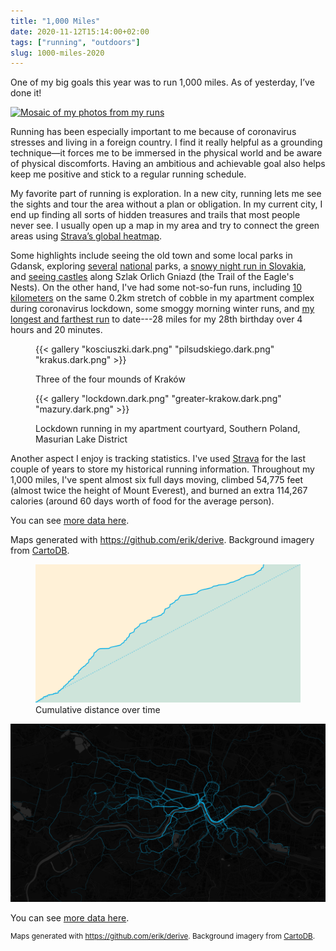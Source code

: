 ```yaml
---
title: "1,000 Miles"
date: 2020-11-12T15:14:00+02:00
tags: ["running", "outdoors"]
slug: 1000-miles-2020
---
```


One of my big goals this year was to run 1,000 miles. As of yesterday, I’ve done it!

[![Mosaic of my photos from my runs](mosaic.jpg)](mosaic.jpg)

Running has been especially important to me because of coronavirus stresses and living in a foreign country. I find it really helpful as a grounding technique—it forces me to be immersed in the physical world and be aware of physical discomforts. Having an ambitious and achievable goal also helps keep me positive and stick to a regular running schedule.

My favorite part of running is exploration. In a new city, running lets me see the sights and tour the area without a plan or obligation. In my current city, I end up finding all sorts of hidden treasures and trails that most people never see. I usually open up a map in my area and try to connect the green areas using [Strava’s global heatmap](https://www.strava.com/heatmap#12.04/19.88822/50.05018/hot/all).

Some highlights include seeing the old town and some local parks in Gdansk, exploring [several](https://www.strava.com/activities/3592985128) [national](https://www.strava.com/activities/3085728868) parks, a [snowy night run in Slovakia](https://www.strava.com/activities/3045963732), and [seeing castles](https://www.strava.com/activities/3429526207) along Szlak Orlich Gniazd (the Trail of the Eagle's Nests). On the other hand, I've had some not-so-fun runs, including [10 kilometers](https://www.strava.com/activities/3293525889) on the same 0.2km stretch of cobble in my apartment complex during coronavirus lockdown, some smoggy morning winter runs, and [my longest and farthest run](https://www.strava.com/activities/3785491674) to date---28 miles for my 28th birthday over 4 hours and 20 minutes.

<figure>

{{< gallery "kosciuszki.dark.png" "pilsudskiego.dark.png" "krakus.dark.png" >}}

<figcaption>Three of the four mounds of Kraków</figcaption>

</figure>

<figure>

{{< gallery "lockdown.dark.png" "greater-krakow.dark.png" "mazury.dark.png" >}}

<figcaption>Lockdown running in my apartment courtyard, Southern Poland, Masurian Lake District</figcaption>

</figure>

Another aspect I enjoy is tracking statistics. I've used [Strava](https://www.strava.com/athletes/14856714) for the last couple of years to store my historical running information. Throughout my 1,000 miles, I've spent almost six full days moving, climbed 54,775 feet (almost twice the height of Mount Everest), and burned an extra 114,267 calories (around 60 days worth of food for the average person).

You can see [more data here](https://observablehq.com/d/bda8bfd8f9e500a9).

Maps generated with <https://github.com/erik/derive>. Background imagery from [CartoDB](https://carto.com/attribution/).

<figure>

<img src="graph.svg" alt="Cumulative distance over time" />

<figcaption>Cumulative distance over time</figcaption>

</figure>

<p class="full-width">
	<img alt="Heatmap of runs for the year" src="overview.dark.png" />
</p>

You can see [more data here](https://observablehq.com/d/bda8bfd8f9e500a9).

<small style="display: block">Maps generated with <https://github.com/erik/derive>. Background imagery from [CartoDB](https://carto.com/attribution/).</small>
